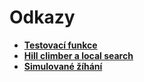 ﻿# Odkazy
- **[Testovací funkce](/testovaciFce)**
- **[Hill climber a local search](/hill_climber_and_local_search)**
- **[Simulované žíhání](/simulated_annealing)**
